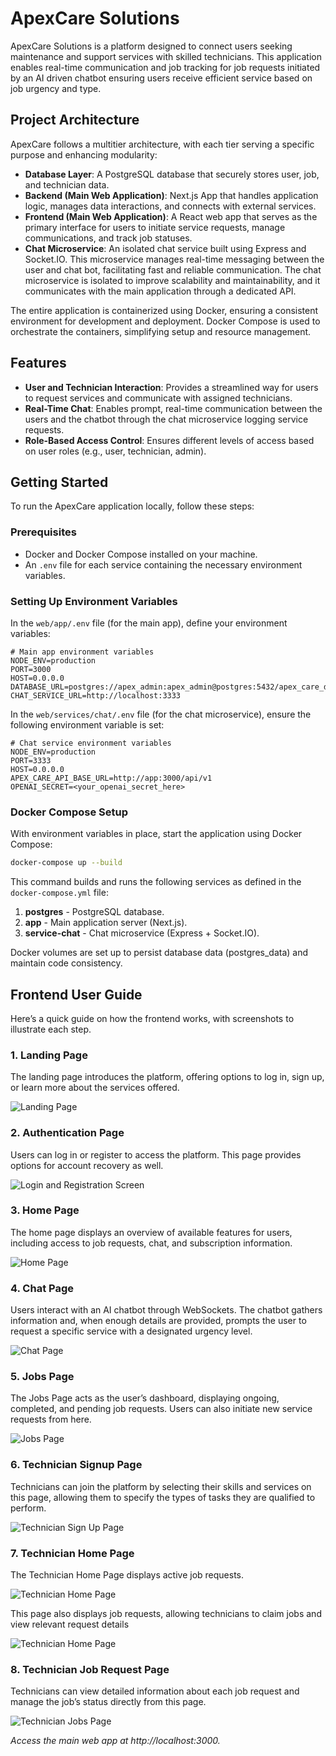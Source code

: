 # ApexCare Solutions

ApexCare Solutions is a platform designed to connect users seeking maintenance and support services with skilled technicians. This application enables real-time communication and job tracking for job requests initiated by an AI driven chatbot ensuring users receive efficient service based on job urgency and type.

## Project Architecture

ApexCare follows a multitier architecture, with each tier serving a specific purpose and enhancing modularity:

-   **Database Layer**: A PostgreSQL database that securely stores user, job, and technician data.
-   **Backend (Main Web Application)**: Next.js App that handles application logic, manages data interactions, and connects with external services.
-   **Frontend (Main Web Application)**: A React web app that serves as the primary interface for users to initiate service requests, manage communications, and track job statuses.
-   **Chat Microservice**: An isolated chat service built using Express and Socket.IO. This microservice manages real-time messaging between the user and chat bot, facilitating fast and reliable communication. The chat microservice is isolated to improve scalability and maintainability, and it communicates with the main application through a dedicated API.

The entire application is containerized using Docker, ensuring a consistent environment for development and deployment. Docker Compose is used to orchestrate the containers, simplifying setup and resource management.

## Features

-   **User and Technician Interaction**: Provides a streamlined way for users to request services and communicate with assigned technicians.
-   **Real-Time Chat**: Enables prompt, real-time communication between the users and the chatbot through the chat microservice logging service requests.
-   **Role-Based Access Control**: Ensures different levels of access based on user roles (e.g., user, technician, admin).

## Getting Started

To run the ApexCare application locally, follow these steps:

### Prerequisites

-   Docker and Docker Compose installed on your machine.
-   An `.env` file for each service containing the necessary environment variables.

### Setting Up Environment Variables

In the `web/app/.env` file (for the main app), define your environment variables:

```plaintext
# Main app environment variables
NODE_ENV=production
PORT=3000
HOST=0.0.0.0
DATABASE_URL=postgres://apex_admin:apex_admin@postgres:5432/apex_care_db
CHAT_SERVICE_URL=http://localhost:3333
```

In the `web/services/chat/.env` file (for the chat microservice), ensure the following environment variable is set:

```plaintext
# Chat service environment variables
NODE_ENV=production
PORT=3333
HOST=0.0.0.0
APEX_CARE_API_BASE_URL=http://app:3000/api/v1
OPENAI_SECRET=<your_openai_secret_here>
```

### Docker Compose Setup

With environment variables in place, start the application using Docker Compose:

```bash
docker-compose up --build
```

This command builds and runs the following services as defined in the `docker-compose.yml` file:

1. **postgres** - PostgreSQL database.
2. **app** - Main application server (Next.js).
3. **service-chat** - Chat microservice (Express + Socket.IO).

Docker volumes are set up to persist database data (postgres_data) and maintain code consistency.

## Frontend User Guide

Here’s a quick guide on how the frontend works, with screenshots to illustrate each step.

### 1. Landing Page

The landing page introduces the platform, offering options to log in, sign up, or learn more about the services offered.

![Landing Page](docs/reference/landing-page.png)

### 2. Authentication Page

Users can log in or register to access the platform. This page provides options for account recovery as well.

![Login and Registration Screen](docs/reference/auth-page.png)

### 3. Home Page

The home page displays an overview of available features for users, including access to job requests, chat, and subscription information.

![Home Page](docs/reference/home-page-1.png)

### 4. Chat Page

Users interact with an AI chatbot through WebSockets. The chatbot gathers information and, when enough details are provided, prompts the user to request a specific service with a designated urgency level.

![Chat Page](docs/reference/chat-page-1.png)

### 5. Jobs Page

The Jobs Page acts as the user’s dashboard, displaying ongoing, completed, and pending job requests. Users can also initiate new service requests from here.

![Jobs Page](docs/reference/jobs-page.png)

### 6. Technician Signup Page

Technicians can join the platform by selecting their skills and services on this page, allowing them to specify the types of tasks they are qualified to perform.

![Technician Sign Up Page](docs/reference/tech-signup-page.png)

### 7. Technician Home Page

The Technician Home Page displays active job requests.

![Technician Home Page](docs/reference/tech-home-page-1.png)

This page also displays job requests, allowing technicians to claim jobs and view relevant request details

![Technician Home Page](docs/reference/tech-home-page-2.png)

### 8. Technician Job Request Page

Technicians can view detailed information about each job request and manage the job’s status directly from this page.

![Technician Jobs Page](docs/reference/tech-jobs-page-1.png)

_Access the main web app at http://localhost:3000._
